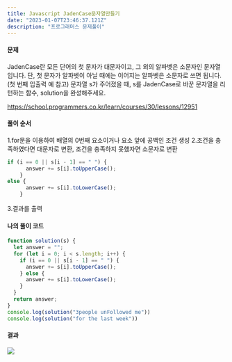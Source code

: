 ```yaml
---
title: Javascript JadenCase문자열만들기
date: "2023-01-07T23:46:37.121Z"
description: "프로그래머스 문제풀이"
---
```


#### 문제
> 
JadenCase란 모든 단어의 첫 문자가 대문자이고, 그 외의 알파벳은 소문자인 문자열입니다. 단, 첫 문자가 알파벳이 아닐 때에는 이어지는 알파벳은 소문자로 쓰면 됩니다. (첫 번째 입출력 예 참고)
문자열 s가 주어졌을 때, s를 JadenCase로 바꾼 문자열을 리턴하는 함수, solution을 완성해주세요.

https://school.programmers.co.kr/learn/courses/30/lessons/12951


 #### 풀이 순서
> 
1.for문을 이용하여 배열의 0번째 요소이거나 요소 앞에 공백인 조건 생성
2.조건을 충족하였다면 대문자로 변환, 조건을 충족하지 못했자면 소문자로 변환
```js
if (i == 0 || s[i - 1] == " ") {
      answer += s[i].toUpperCase();
    }
else {
      answer += s[i].toLowerCase();
    }
````
3.결과를 출력
> 


#### 나의 풀이 코드
> 
```js
function solution(s) {
  let answer = "";
  for (let i = 0; i < s.length; i++) {
    if (i == 0 || s[i - 1] == " ") {
      answer += s[i].toUpperCase();
    } else {
      answer += s[i].toLowerCase();
    }
  }
  return answer;
}
console.log(solution("3people unFollowed me"))
console.log(solution("for the last week"))
```

#### 결과

![](https://velog.velcdn.com/images/pyt1665/post/155d9e01-5810-4f5b-921c-0206b7d33ef7/image.png)